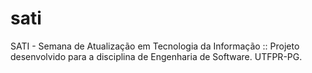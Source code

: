 # sati
SATI - Semana de Atualização em Tecnologia da Informação :: Projeto desenvolvido para a disciplina de Engenharia de Software. UTFPR-PG.
